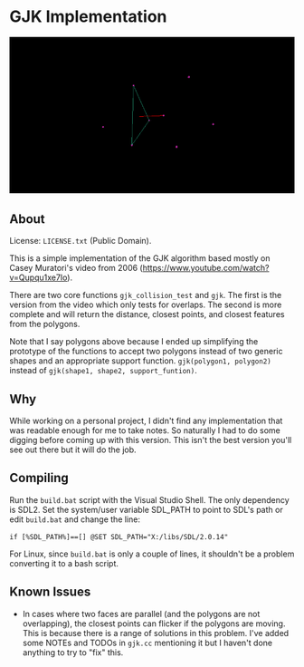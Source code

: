 # GJK Implementation

![screenshot](https://raw.githubusercontent.com/fusion32/gjk/master/img/gjk1.png)

## About

License: `LICENSE.txt` (Public Domain).

This is a simple implementation of the GJK algorithm based mostly on Casey Muratori's video from 2006 (https://www.youtube.com/watch?v=Qupqu1xe7Io).

There are two core functions `gjk_collision_test` and `gjk`. The first is the version from the video which only tests for overlaps. The second is more complete and will return the distance, closest points, and closest features from the polygons. 

Note that I say polygons above because I ended up simplifying the prototype of the functions to accept two polygons instead of two generic shapes and an appropriate support function. `gjk(polygon1, polygon2)` instead of `gjk(shape1, shape2, support_funtion)`.

## Why
While working on a personal project, I didn't find any implementation that was readable enough for me to take notes. So naturally I had to do some digging before coming up with this version. This isn't the best version you'll see out there but it will do the job.

## Compiling
Run the `build.bat` script with the Visual Studio Shell. The only dependency is SDL2. Set the system/user variable SDL_PATH to point to SDL's path or edit `build.bat` and change the line:
```
if [%SDL_PATH%]==[] @SET SDL_PATH="X:/libs/SDL/2.0.14"
```

For Linux, since `build.bat` is only a couple of lines, it shouldn't be a problem converting it to a bash script.

## Known Issues
- In cases where two faces are parallel (and the polygons are not overlapping), the closest points can flicker if the polygons are moving. This is because there is a range of solutions in this problem. I've added some NOTEs and TODOs in `gjk.cc` mentioning it but I haven't done anything to try to "fix" this.
